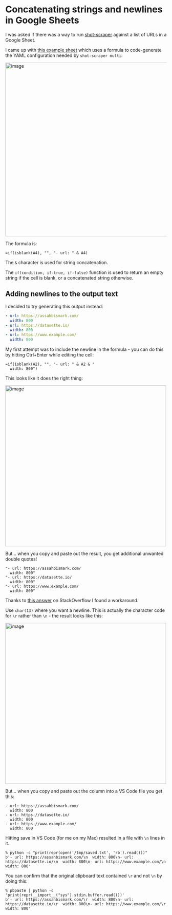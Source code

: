 # Concatenating strings and newlines in Google Sheets

I was asked if there was a way to run [shot-scraper](https://github.com/simonw/shot-scraper) against a list of URLs in a Google Sheet.

I came up with [this example sheet](https://docs.google.com/spreadsheets/d/1VCrG1VzGtdv0DxCdCFf7G8yIurd63O6rvp1FkLyp4kI/edit#gid=0) which uses a formula to code-generate the YAML configuration needed by `shot-scraper multi`:

<img width="542" alt="image" src="https://user-images.githubusercontent.com/9599/158430766-cc4b7e3d-2ff8-4ab1-a83c-a80ba65244a9.png">

The formula is:

    =if(isblank(A4), "", "- url: " & A4)

The `&` character is used for string concatenation.

The `if(condition, if-true, if-false)` function is used to return an empty string if the cell is blank, or a concatenated string otherwise.

## Adding newlines to the output text

I decided to try generating this output instead:

```yaml
- url: https://assahbismark.com/
  width: 800
- url: https://datasette.io/
  width: 800
- url: https://www.example.com/
  width: 800
```

My first attempt was to include the newline in the formula - you can do this by hitting Ctrl+Enter while editing the cell:

```
=if(isblank(A2), "", "- url: " & A2 & "
  width: 800")
```
This looks like it does the right thing:

<img width="502" alt="image" src="https://user-images.githubusercontent.com/9599/158431961-c0063dc3-ccf9-4173-9a08-126514416042.png">

But... when you copy and paste out the result, you get additional unwanted double quotes!

```
"- url: https://assahbismark.com/
  width: 800"
"- url: https://datasette.io/
  width: 800"
"- url: https://www.example.com/
  width: 800"
```
Thanks to [this answer](https://webapps.stackexchange.com/a/104802) on StackOverflow I found a workaround.

Use `char(13)` where you want a newline. This is actually the character code for `\r` rather than `\n` - the result looks like this:

<img width="502" alt="image" src="https://user-images.githubusercontent.com/9599/158432445-72ded18f-d406-46f9-8918-e7cada57b9d2.png">

But... when you copy and paste out the column into a VS Code file you get this:
```
- url: https://assahbismark.com/
  width: 800
- url: https://datasette.io/
  width: 800
- url: https://www.example.com/
  width: 800
```
Hitting save in VS Code (for me on my Mac) resulted in a file with `\n` lines in it.
```
% python -c "print(repr(open('/tmp/saved.txt', 'rb').read()))"
b'- url: https://assahbismark.com/\n  width: 800\n- url: https://datasette.io/\n  width: 800\n- url: https://www.example.com/\n  width: 800'
```
You can confirm that the original clipboard text contained `\r` and not `\n` by doing this:

```
% pbpaste | python -c 'print(repr(__import__("sys").stdin.buffer.read()))'
b'- url: https://assahbismark.com/\r  width: 800\n- url: https://datasette.io/\r  width: 800\n- url: https://www.example.com/\r  width: 800'
```
